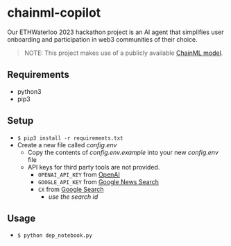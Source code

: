 # chainml-copilot
Our ETHWaterloo 2023 hackathon project is an AI agent that simplifies user onboarding and participation in web3 communities of their choice.

> NOTE: This project makes use of a publicly available [ChainML model](https://github.com/chain-ml/tmls-2023-material).

## Requirements

- python3
- pip3

## Setup

- `$ pip3 install -r requirements.txt`
- Create a new file called *config.env*
    - Copy the contents of *config.env.example* into your new *config.env* file
    - API keys for third party tools are not provided.
        - `OPENAI_API_KEY` from [OpenAI](https://platform.openai.com/account/api-keys)
        - `GOOGLE_API_KEY` from [Google News Search](https://programmablesearchengine.google.com/controlpanel/all)
        - `CX` from [Google Search](https://console.developers.google.com/)
            - _use the search id_

## Usage

- `$ python dep_notebook.py`


